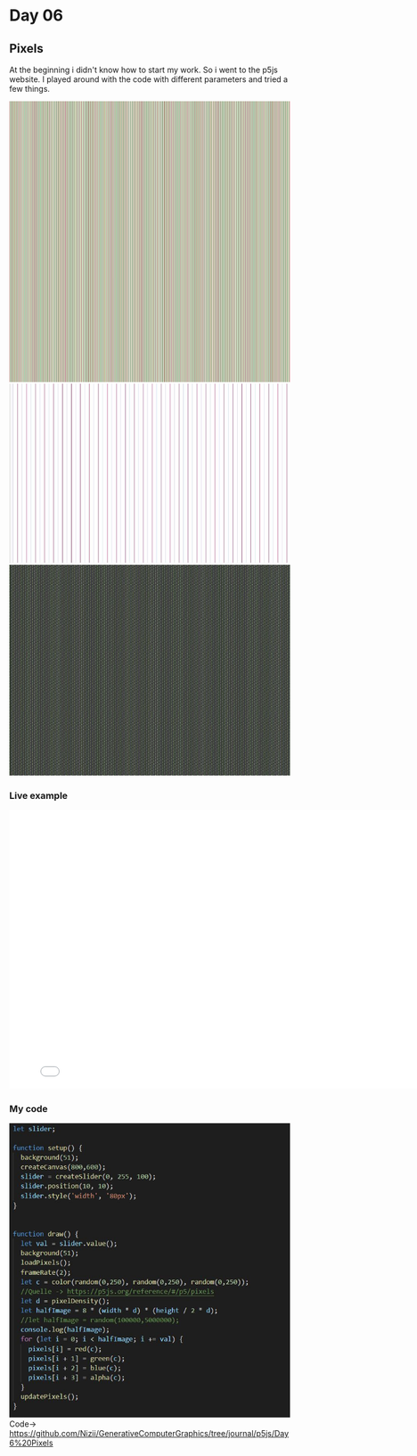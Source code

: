# Day 06

## Pixels
At the beginning i didn't know how to start my work. So i went to the p5js website.
I played around with the code with different parameters and tried a few things.

![''](../../assets/images/day06/try2.JPG)
![''](../../assets/images/day06/try4.JPG)
![''](../../assets/images/day06/try5.JPG)

### Live example
<iframe width="800" height="500" src="../../p5js/Day6 Pixels/index.html" title="YouTube video player" frameborder="0" allow="accelerometer; autoplay; clipboard-write; encrypted-media; gyroscope; picture-in-picture" allowfullscreen></iframe>

### My code
![''](../../assets/images/day6/fullcode.JPG)
Code-> <https://github.com/Nizii/GenerativeComputerGraphics/tree/journal/p5js/Day6%20Pixels>
